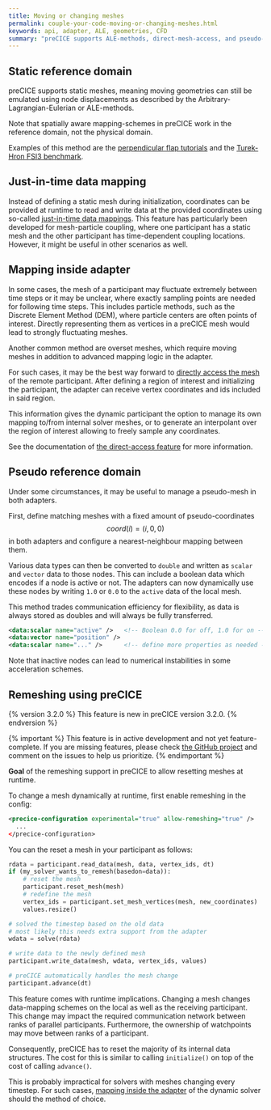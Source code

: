 ```yaml
---
title: Moving or changing meshes
permalink: couple-your-code-moving-or-changing-meshes.html
keywords: api, adapter, ALE, geometries, CFD
summary: "preCICE supports ALE-methods, direct-mesh-access, and pseudo-meshes to handle most scenarios of moving or changing meshes. A remeshing API is on the roadmap and being actively developped."
---
```


## Static reference domain

preCICE supports static meshes, meaning moving geometries can still be emulated using node displacements as described by the Arbitrary-Lagrangian-Eulerian or ALE-methods.

Note that spatially aware mapping-schemes in preCICE work in the reference domain, not the physical domain.

Examples of this method are the [perpendicular flap tutorials](tutorials-perpendicular-flap) and the [Turek-Hron FSI3 benchmark](tutorials-turek-hron-fsi3).

## Just-in-time data mapping

Instead of defining a static mesh during initialization, coordinates can be provided at runtime to read and write data at the provided coordinates using so-called [just-in-time data mappings](couple-your-code-just-in-time-mapping.md). This feature has particularly been developed for mesh-particle coupling, where one participant has a static mesh and the other participant has time-dependent coupling locations. However, it might be useful in other scenarios as well.

## Mapping inside adapter

In some cases, the mesh of a participant may fluctuate extremely between time steps or it may be unclear, where exactly sampling points are needed for following time steps.
This includes particle methods, such as the Discrete Element Method (DEM), where particle centers are often points of interest.
Directly representing them as vertices in a preCICE mesh would lead to strongly fluctuating meshes.

Another common method are overset meshes, which require moving meshes in addition to advanced mapping logic in the adapter.

For such cases, it may be the best way forward to [directly access the mesh](couple-your-code-direct-access) of the remote participant.
After defining a region of interest and initializing the participant, the adapter can receive vertex coordinates and ids included in said region.

This information gives the dynamic participant the option to manage its own mapping to/from internal solver meshes, or to generate an interpolant over the region of interest allowing to freely sample any coordinates.

See the documentation of [the direct-access feature](couple-your-code-direct-access) for more information.

## Pseudo reference domain

Under some circumstances, it may be useful to manage a pseudo-mesh in both adapters.

First, define matching meshes with a fixed amount of pseudo-coordinates $$ coord(i) = (i, 0, 0) $$ in both adapters and configure a nearest-neighbour mapping between them.

Various data types can then be converted to `double` and written as `scalar` and `vector` data to those nodes.
This can include a boolean data which encodes if a node is active or not.
The adapters can now dynamically use these nodes by writing `1.0` or `0.0` to the `active` data of the local mesh.

This method trades communication efficiency for flexibility, as data is always stored as doubles and will always be fully transferred.

```xml
<data:scalar name="active" />   <!-- Boolean 0.0 for off, 1.0 for on -->
<data:vector name="position" />
<data:scalar name="..." />      <!-- define more properties as needed -->
```

Note that inactive nodes can lead to numerical instabilities in some acceleration schemes.

## Remeshing using preCICE

{% version 3.2.0 %} This feature is new in preCICE version 3.2.0. {% endversion %}

{% important %}
This feature is in active development and not yet feature-complete.
If you are missing features, please check [the GitHub project](https://github.com/orgs/precice/projects/20) and comment on the issues to help us prioritize.
{% endimportant %}

**Goal** of the remeshing support in preCICE to allow resetting meshes at runtime.

To change a mesh dynamically at runtime, first enable remeshing in the config:

```xml
<precice-configuration experimental="true" allow-remeshing="true" />
  ...
</precice-configuration>
```

You can the reset a mesh in your participant as follows:

```python
rdata = participant.read_data(mesh, data, vertex_ids, dt)
if (my_solver_wants_to_remesh(basedon=data)):
    # reset the mesh
    participant.reset_mesh(mesh)
    # redefine the mesh
    vertex_ids = participant.set_mesh_vertices(mesh, new_coordinates)
    values.resize()

# solved the timestep based on the old data
# most likely this needs extra support from the adapter
wdata = solve(rdata)

# write data to the newly defined mesh
participant.write_data(mesh, wdata, vertex_ids, values)

# preCICE automatically handles the mesh change
participant.advance(dt)
```

This feature comes with runtime implications.
Changing a mesh changes data-mapping schemes on the local as well as the receiving participant.
This change may impact the required communication network between ranks of parallel participants.
Furthermore, the ownership of watchpoints may move between ranks of a participant.

Consequently, preCICE has to reset the majority of its internal data structures.
The cost for this is similar to calling `initialize()` on top of the cost of calling `advance()`.

This is probably impractical for solvers with meshes changing every timestep.
For such cases, [mapping inside the adapter](#mapping-inside-adapter) of the dynamic solver should the method of choice.
